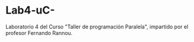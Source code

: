 # Lab4-uC-
Laboratorio 4 del Curso "Taller de programación Paralela", impartido por el profesor Fernando Rannou.
